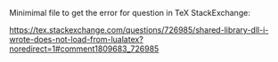 Minimimal file to get the error for question in TeX StackExchange:

https://tex.stackexchange.com/questions/726985/shared-library-dll-i-wrote-does-not-load-from-lualatex?noredirect=1#comment1809683_726985
